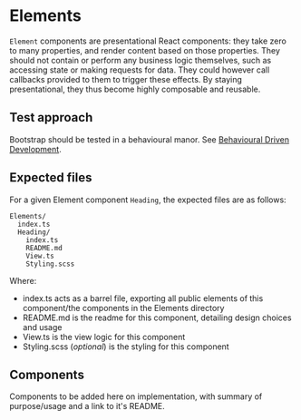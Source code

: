# Elements

`Element` components are presentational React components: they take zero to many properties, and render content based on those properties. They should not contain or perform any business logic themselves, such as accessing state or making requests for data. They could however call callbacks provided to them to trigger these effects. By staying presentational, they thus become highly composable and reusable.

## Test approach

Bootstrap should be tested in a behavioural manor. See [Behavioural Driven Development](../../docs/Test.md#style-of-test).

## Expected files

For a given Element component `Heading`, the expected files are as follows:

```
Elements/
  index.ts
  Heading/
    index.ts
    README.md
    View.ts
    Styling.scss
```

Where:

- index.ts acts as a barrel file, exporting all public elements of this component/the components in the Elements directory
- README.md is the readme for this component, detailing design choices and usage
- View.ts is the view logic for this component
- Styling.scss (_optional_) is the styling for this component

## Components

Components to be added here on implementation, with summary of purpose/usage and a link to it's README.
